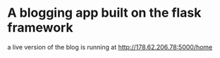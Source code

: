 # A blogging app built on the flask framework

a live version of the blog is running at http://178.62.206.78:5000/home
